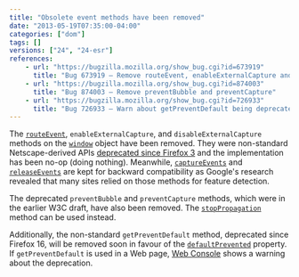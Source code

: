 ```yaml
---
title: "Obsolete event methods have been removed"
date: "2013-05-19T07:35:00-04:00"
categories: ["dom"]
tags: []
versions: ["24", "24-esr"]
references:
    - url: "https://bugzilla.mozilla.org/show_bug.cgi?id=673919"
      title: "Bug 673919 – Remove routeEvent, enableExternalCapture and disableExternalCapture"
    - url: "https://bugzilla.mozilla.org/show_bug.cgi?id=874003"
      title: "Bug 874003 – Remove preventBubble and preventCapture"
    - url: "https://bugzilla.mozilla.org/show_bug.cgi?id=726933"
      title: "Bug 726933 – Warn about getPreventDefault being deprecated"
---
```

The [`routeEvent`](https://developer.mozilla.org/docs/Web/API/window.routeEvent), `enableExternalCapture`, and `disableExternalCapture` methods on the [`window`](https://developer.mozilla.org/docs/Web/API/window) object have been removed. They were non-standard Netscape-derived APIs [deprecated since Firefox 3](https://developer.mozilla.org/docs/Gecko_1.9_Changes_affecting_websites) and the implementation has been no-op (doing nothing). Meanwhile, [`captureEvents`](https://developer.mozilla.org/docs/Web/API/window.captureEvents) and [`releaseEvents`](https://developer.mozilla.org/docs/Web/API/window.releaseEvents) are kept for backward compatibility as Google's research revealed that many sites relied on those methods for feature detection.

The deprecated `preventBubble` and `preventCapture` methods, which were in the earlier W3C draft, have also been removed. The [`stopPropagation`](https://developer.mozilla.org/docs/Web/API/event.stopPropagation) method can be used instead.

Additionally, the non-standard `getPreventDefault` method, deprecated since Firefox 16, will be removed soon in favour of the [`defaultPrevented`](https://developer.mozilla.org/docs/Web/API/event.defaultPrevented) property. If `getPreventDefault` is used in a Web page, [Web Console](https://developer.mozilla.org/docs/Tools/Web_Console) shows a warning about the deprecation.
